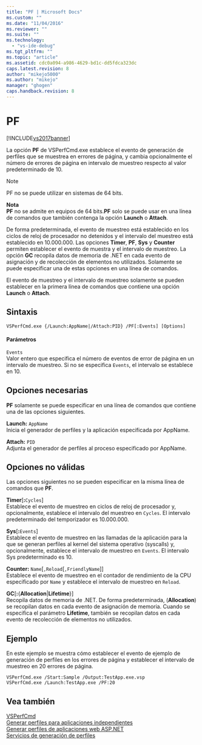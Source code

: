 ```yaml
---
title: "PF | Microsoft Docs"
ms.custom: ""
ms.date: "11/04/2016"
ms.reviewer: ""
ms.suite: ""
ms.technology: 
  - "vs-ide-debug"
ms.tgt_pltfrm: ""
ms.topic: "article"
ms.assetid: cdc0a094-a986-4629-bd1c-dd5fdca323dc
caps.latest.revision: 8
author: "mikejo5000"
ms.author: "mikejo"
manager: "ghogen"
caps.handback.revision: 8
---
```

# PF
[!INCLUDE[vs2017banner](../code-quality/includes/vs2017banner.md)]

La opción **PF** de VSPerfCmd.exe establece el evento de generación de perfiles que se muestrea en errores de página, y cambia opcionalmente el número de errores de página en intervalo de muestreo respecto al valor predeterminado de 10.  
  
> [!NOTE]
>  PF no se puede utilizar en sistemas de 64 bits.  
  
 **Nota**  
 **PF** no se admite en equipos de 64 bits.**PF** solo se puede usar en una línea de comandos que también contenga la opción **Launch** o **Attach**.  
  
 De forma predeterminada, el evento de muestreo está establecido en los ciclos de reloj de procesador no detenidos y el intervalo del muestreo está establecido en 10.000.000.  Las opciones **Timer**, **PF**, **Sys** y **Counter** permiten establecer el evento de muestra y el intervalo de muestreo.  La opción **GC** recopila datos de memoria de .NET en cada evento de asignación y de recolección de elementos no utilizados.  Solamente se puede especificar una de estas opciones en una línea de comandos.  
  
 El evento de muestreo y el intervalo de muestreo solamente se pueden establecer en la primera línea de comandos que contiene una opción **Launch** o **Attach**.  
  
## Sintaxis  
  
```  
VSPerfCmd.exe {/Launch:AppName|/Attach:PID} /PF[:Events] [Options]  
```  
  
#### Parámetros  
 `Events`  
 Valor entero que especifica el número de eventos de error de página en un intervalo de muestreo.  Si no se especifica `Events`, el intervalo se establece en 10.  
  
## Opciones necesarias  
 **PF** solamente se puede especificar en una línea de comandos que contiene una de las opciones siguientes.  
  
 **Launch:** `AppName`  
 Inicia el generador de perfiles y la aplicación especificada por AppName.  
  
 **Attach:** `PID`  
 Adjunta el generador de perfiles al proceso especificado por AppName.  
  
## Opciones no válidas  
 Las opciones siguientes no se pueden especificar en la misma línea de comandos que **PF**.  
  
 **Timer**\[**:**`Cycles`\]  
 Establece el evento de muestreo en ciclos de reloj de procesador y, opcionalmente, establece el intervalo del muestreo en `Cycles`.  El intervalo predeterminado del temporizador es 10.000.000.  
  
 **Sys**\[**:**`Events`\]  
 Establece el evento de muestreo en las llamadas de la aplicación para la que se generan perfiles al kernel del sistema operativo \(syscalls\) y, opcionalmente, establece el intervalo de muestreo en `Events`.  El intervalo Sys predeterminado es 10.  
  
 **Counter:** `Name`\[`,Reload`\[`,FriendlyName`\]\]  
 Establece el evento de muestreo en el contador de rendimiento de la CPU especificado por `Name` y establece el intervalo de muestreo en `Reload`.  
  
 **GC**\[**:**{**Allocation**&#124;**Lifetime**}\]  
 Recopila datos de memoria de .NET.  De forma predeterminada, \(**Allocation**\) se recopilan datos en cada evento de asignación de memoria.  Cuando se especifica el parámetro **Lifetime**, también se recopilan datos en cada evento de recolección de elementos no utilizados.  
  
## Ejemplo  
 En este ejemplo se muestra cómo establecer el evento de ejemplo de generación de perfiles en los errores de página y establecer el intervalo de muestreo en 20 errores de página.  
  
```  
VSPerfCmd.exe /Start:Sample /Output:TestApp.exe.vsp  
VSPerfCmd.exe /Launch:TestApp.exe /PF:20  
```  
  
## Vea también  
 [VSPerfCmd](../profiling/vsperfcmd.md)   
 [Generar perfiles para aplicaciones independientes](../profiling/command-line-profiling-of-stand-alone-applications.md)   
 [Generar perfiles de aplicaciones web ASP.NET](../profiling/command-line-profiling-of-aspnet-web-applications.md)   
 [Servicios de generación de perfiles](../profiling/command-line-profiling-of-services.md)